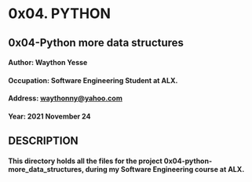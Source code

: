 # 0x04. PYTHON
## 0x04-Python more data structures

#### Author: Waython Yesse
#### Occupation: Software Engineering Student at ALX.
#### Address: waythonny@yahoo.com
#### Year: 2021 November 24

## DESCRIPTION
#### This directory holds all the files for the project 0x04-python-more_data_structures, during my Software Engineering course  at ALX.
